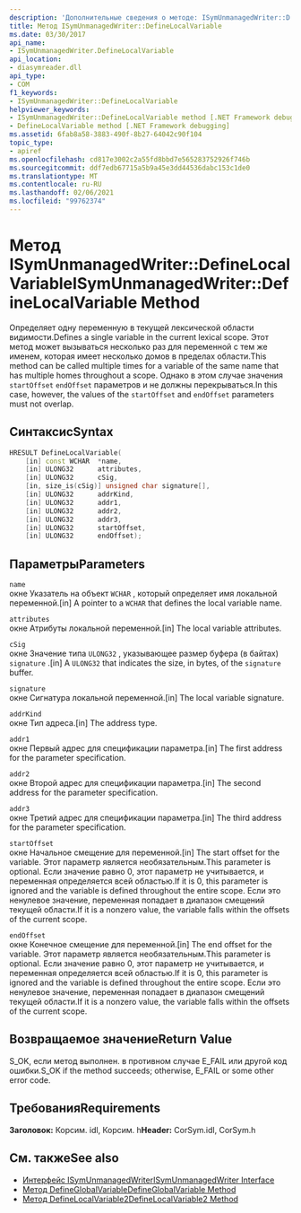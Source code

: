 ```yaml
---
description: 'Дополнительные сведения о методе: ISymUnmanagedWriter::D Ефинелокалвариабле'
title: Метод ISymUnmanagedWriter::DefineLocalVariable
ms.date: 03/30/2017
api_name:
- ISymUnmanagedWriter.DefineLocalVariable
api_location:
- diasymreader.dll
api_type:
- COM
f1_keywords:
- ISymUnmanagedWriter::DefineLocalVariable
helpviewer_keywords:
- ISymUnmanagedWriter::DefineLocalVariable method [.NET Framework debugging]
- DefineLocalVariable method [.NET Framework debugging]
ms.assetid: 6fab8a58-3883-490f-8b27-64042c90f104
topic_type:
- apiref
ms.openlocfilehash: cd817e3002c2a55fd8bbd7e565283752926f746b
ms.sourcegitcommit: ddf7edb67715a5b9a45e3dd44536dabc153c1de0
ms.translationtype: MT
ms.contentlocale: ru-RU
ms.lasthandoff: 02/06/2021
ms.locfileid: "99762374"
---
```

# <a name="isymunmanagedwriterdefinelocalvariable-method"></a><span data-ttu-id="c2e16-103">Метод ISymUnmanagedWriter::DefineLocalVariable</span><span class="sxs-lookup"><span data-stu-id="c2e16-103">ISymUnmanagedWriter::DefineLocalVariable Method</span></span>

<span data-ttu-id="c2e16-104">Определяет одну переменную в текущей лексической области видимости.</span><span class="sxs-lookup"><span data-stu-id="c2e16-104">Defines a single variable in the current lexical scope.</span></span> <span data-ttu-id="c2e16-105">Этот метод может вызываться несколько раз для переменной с тем же именем, которая имеет несколько домов в пределах области.</span><span class="sxs-lookup"><span data-stu-id="c2e16-105">This method can be called multiple times for a variable of the same name that has multiple homes throughout a scope.</span></span> <span data-ttu-id="c2e16-106">Однако в этом случае значения `startOffset` `endOffset` параметров и не должны перекрываться.</span><span class="sxs-lookup"><span data-stu-id="c2e16-106">In this case, however, the values of the `startOffset` and `endOffset` parameters must not overlap.</span></span>  
  
## <a name="syntax"></a><span data-ttu-id="c2e16-107">Синтаксис</span><span class="sxs-lookup"><span data-stu-id="c2e16-107">Syntax</span></span>  
  
```cpp  
HRESULT DefineLocalVariable(  
    [in] const WCHAR  *name,  
    [in] ULONG32      attributes,  
    [in] ULONG32      cSig,  
    [in, size_is(cSig)] unsigned char signature[],  
    [in] ULONG32      addrKind,  
    [in] ULONG32      addr1,  
    [in] ULONG32      addr2,  
    [in] ULONG32      addr3,  
    [in] ULONG32      startOffset,  
    [in] ULONG32      endOffset);  
```  
  
## <a name="parameters"></a><span data-ttu-id="c2e16-108">Параметры</span><span class="sxs-lookup"><span data-stu-id="c2e16-108">Parameters</span></span>  

 `name`  
 <span data-ttu-id="c2e16-109">окне Указатель на объект `WCHAR` , который определяет имя локальной переменной.</span><span class="sxs-lookup"><span data-stu-id="c2e16-109">[in] A pointer to a `WCHAR` that defines the local variable name.</span></span>  
  
 `attributes`  
 <span data-ttu-id="c2e16-110">окне Атрибуты локальной переменной.</span><span class="sxs-lookup"><span data-stu-id="c2e16-110">[in] The local variable attributes.</span></span>  
  
 `cSig`  
 <span data-ttu-id="c2e16-111">окне Значение типа `ULONG32` , указывающее размер буфера (в байтах) `signature` .</span><span class="sxs-lookup"><span data-stu-id="c2e16-111">[in] A `ULONG32` that indicates the size, in bytes, of the `signature` buffer.</span></span>  
  
 `signature`  
 <span data-ttu-id="c2e16-112">окне Сигнатура локальной переменной.</span><span class="sxs-lookup"><span data-stu-id="c2e16-112">[in] The local variable signature.</span></span>  
  
 `addrKind`  
 <span data-ttu-id="c2e16-113">окне Тип адреса.</span><span class="sxs-lookup"><span data-stu-id="c2e16-113">[in] The address type.</span></span>  
  
 `addr1`  
 <span data-ttu-id="c2e16-114">окне Первый адрес для спецификации параметра.</span><span class="sxs-lookup"><span data-stu-id="c2e16-114">[in] The first address for the parameter specification.</span></span>  
  
 `addr2`  
 <span data-ttu-id="c2e16-115">окне Второй адрес для спецификации параметра.</span><span class="sxs-lookup"><span data-stu-id="c2e16-115">[in] The second address for the parameter specification.</span></span>  
  
 `addr3`  
 <span data-ttu-id="c2e16-116">окне Третий адрес для спецификации параметра.</span><span class="sxs-lookup"><span data-stu-id="c2e16-116">[in] The third address for the parameter specification.</span></span>  
  
 `startOffset`  
 <span data-ttu-id="c2e16-117">окне Начальное смещение для переменной.</span><span class="sxs-lookup"><span data-stu-id="c2e16-117">[in] The start offset for the variable.</span></span> <span data-ttu-id="c2e16-118">Этот параметр является необязательным.</span><span class="sxs-lookup"><span data-stu-id="c2e16-118">This parameter is optional.</span></span> <span data-ttu-id="c2e16-119">Если значение равно 0, этот параметр не учитывается, и переменная определяется всей областью.</span><span class="sxs-lookup"><span data-stu-id="c2e16-119">If it is 0, this parameter is ignored and the variable is defined throughout the entire scope.</span></span> <span data-ttu-id="c2e16-120">Если это ненулевое значение, переменная попадает в диапазон смещений текущей области.</span><span class="sxs-lookup"><span data-stu-id="c2e16-120">If it is a nonzero value, the variable falls within the offsets of the current scope.</span></span>  
  
 `endOffset`  
 <span data-ttu-id="c2e16-121">окне Конечное смещение для переменной.</span><span class="sxs-lookup"><span data-stu-id="c2e16-121">[in] The end offset for the variable.</span></span> <span data-ttu-id="c2e16-122">Этот параметр является необязательным.</span><span class="sxs-lookup"><span data-stu-id="c2e16-122">This parameter is optional.</span></span> <span data-ttu-id="c2e16-123">Если значение равно 0, этот параметр не учитывается, и переменная определяется всей областью.</span><span class="sxs-lookup"><span data-stu-id="c2e16-123">If it is 0, this parameter is ignored and the variable is defined throughout the entire scope.</span></span> <span data-ttu-id="c2e16-124">Если это ненулевое значение, переменная попадает в диапазон смещений текущей области.</span><span class="sxs-lookup"><span data-stu-id="c2e16-124">If it is a nonzero value, the variable falls within the offsets of the current scope.</span></span>  
  
## <a name="return-value"></a><span data-ttu-id="c2e16-125">Возвращаемое значение</span><span class="sxs-lookup"><span data-stu-id="c2e16-125">Return Value</span></span>  

 <span data-ttu-id="c2e16-126">S_OK, если метод выполнен. в противном случае E_FAIL или другой код ошибки.</span><span class="sxs-lookup"><span data-stu-id="c2e16-126">S_OK if the method succeeds; otherwise, E_FAIL or some other error code.</span></span>  
  
## <a name="requirements"></a><span data-ttu-id="c2e16-127">Требования</span><span class="sxs-lookup"><span data-stu-id="c2e16-127">Requirements</span></span>  

 <span data-ttu-id="c2e16-128">**Заголовок:** Корсим. idl, Корсим. h</span><span class="sxs-lookup"><span data-stu-id="c2e16-128">**Header:** CorSym.idl, CorSym.h</span></span>  
  
## <a name="see-also"></a><span data-ttu-id="c2e16-129">См. также</span><span class="sxs-lookup"><span data-stu-id="c2e16-129">See also</span></span>

- [<span data-ttu-id="c2e16-130">Интерфейс ISymUnmanagedWriter</span><span class="sxs-lookup"><span data-stu-id="c2e16-130">ISymUnmanagedWriter Interface</span></span>](isymunmanagedwriter-interface.md)
- [<span data-ttu-id="c2e16-131">Метод DefineGlobalVariable</span><span class="sxs-lookup"><span data-stu-id="c2e16-131">DefineGlobalVariable Method</span></span>](isymunmanagedwriter-defineglobalvariable-method.md)
- [<span data-ttu-id="c2e16-132">Метод DefineLocalVariable2</span><span class="sxs-lookup"><span data-stu-id="c2e16-132">DefineLocalVariable2 Method</span></span>](isymunmanagedwriter2-definelocalvariable2-method.md)
